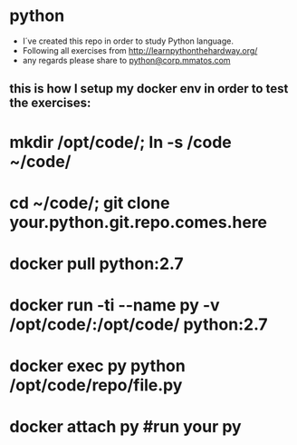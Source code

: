 # python

- I´ve created this repo in order to study Python language.
- Following all exercises from http://learnpythonthehardway.org/
- any regards please share to python@corp.mmatos.com


## this is how I setup my docker env in order to test the exercises:
# mkdir /opt/code/; ln -s /code ~/code/
# cd ~/code/; git clone your.python.git.repo.comes.here
# docker pull python:2.7
# docker run -ti --name py -v /opt/code/:/opt/code/ python:2.7
# docker exec py python /opt/code/repo/file.py 
# docker attach py #run your py 
